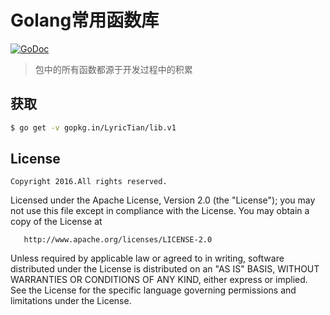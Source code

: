 # Golang常用函数库

[![GoDoc](https://godoc.org/gopkg.in/LyricTian/lib.v1?status.svg)](https://godoc.org/gopkg.in/LyricTian/lib.v1)

> 包中的所有函数都源于开发过程中的积累

## 获取

``` bash
$ go get -v gopkg.in/LyricTian/lib.v1
```

## License

	Copyright 2016.All rights reserved.

   Licensed under the Apache License, Version 2.0 (the "License");
   you may not use this file except in compliance with the License.
   You may obtain a copy of the License at

       http://www.apache.org/licenses/LICENSE-2.0

   Unless required by applicable law or agreed to in writing, software
   distributed under the License is distributed on an "AS IS" BASIS,
   WITHOUT WARRANTIES OR CONDITIONS OF ANY KIND, either express or implied.
   See the License for the specific language governing permissions and
   limitations under the License.